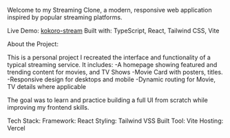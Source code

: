 Welcome to my Streaming Clone, a modern, responsive web application inspired by popular streaming platforms.

Live Demo: [kokoro-stream](https://kokoro-stream-git-main-devmahlatsis-projects.vercel.app/)
Built with: TypeScript, React, Tailwind CSS, Vite

About the Project:

This is a personal project I recreated the interface and functionality of a typical streaming service. It includes:
-A homepage showing featured and trending content for movies, and TV Shows
-Movie Card with posters, titles. 
-Responsive design for desktops and mobile
-Dynamic routing for Movie, TV details where applicable

The goal was to learn and practice building a full UI from scratch while improving my frontend skills.

Tech Stack:
Framework: React
Styling: Tailwind VSS
Built Tool: Vite
Hosting: Vercel


